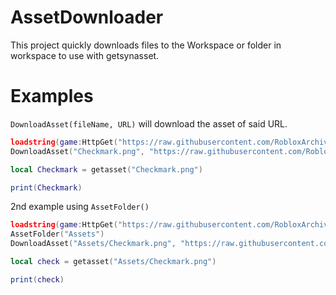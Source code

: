 
# AssetDownloader

This project quickly downloads files to the Workspace or folder in workspace to use with getsynasset.
# Examples

`DownloadAsset(fileName, URL)` will download the asset of said URL.

```lua
loadstring(game:HttpGet("https://raw.githubusercontent.com/RobloxArchiver/AssetDownloader/main/Main.lua"))()
DownloadAsset("Checkmark.png", "https://raw.githubusercontent.com/RobloxArchiver/Xapper-Addon-Loader/main/Assets/testing.png")

local Checkmark = getasset("Checkmark.png")

print(Checkmark)
```
2nd example using 
`AssetFolder()`
```lua
loadstring(game:HttpGet("https://raw.githubusercontent.com/RobloxArchiver/AssetDownloader/main/Main.lua"))()
AssetFolder("Assets")
DownloadAsset("Assets/Checkmark.png", "https://raw.githubusercontent.com/RobloxArchiver/Xapper-Addon-Loader/main/Assets/testing.png")

local check = getasset("Assets/Checkmark.png")

print(check)
```
